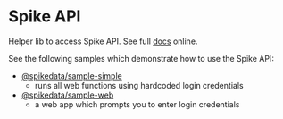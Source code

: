 # Spike API

Helper lib to access Spike API. See full [docs](https://app.spikedata.co.za/docs/code/) online.

See the following samples which demonstrate how to use the Spike API:

- [@spikedata/sample-simple](https://www.npmjs.com/package/@spikedata/sample-simple)
  - runs all web functions using hardcoded login credentials
- [@spikedata/sample-web](https://www.npmjs.com/package/@spikedata/sample-web)
  - a web app which prompts you to enter login credentials

